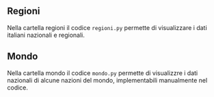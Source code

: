 ## Regioni
Nella cartella regioni il codice `regioni.py` permette di visualizzare i dati italiani nazionali e regionali.

## Mondo
Nella cartella mondo il codice `mondo.py` permette di visualizzre i dati nazionali di alcune nazioni del mondo, implementabili manualmente nel codice.
